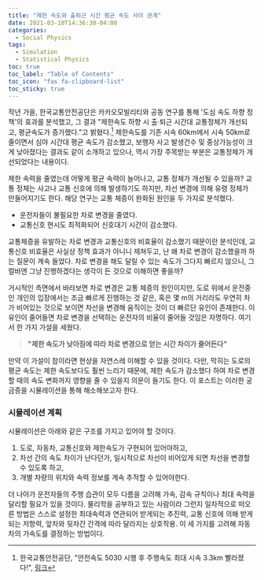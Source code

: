 ```yaml
---
title: "제한 속도와 출퇴근 시간 평균 속도 사이 관계"
date: 2021-03-10T14:36:30-04:00
categories:
  - Social Physics
tags:
  - Simulation
  - Statistical Physics
toc: true
toc_label: "Table of Contents"
toc_icon: "fas fa-clipboard-list"
toc_sticky: true
---
```


작년 가을, 한국교통안전공단은 카카오모빌리티와 공동 연구를 통해 '도심 속도 하향 정책'의 효과를 분석했고, 그 결과 "제한속도 하향 시 출·퇴근 시간대 교통정체가 개선되고, 평균속도가 증가했다."고 밝혔다.[^1] 제한속도를 기존 시속 60km에서 시속 50km로 줄이면서 심야 시간대 평균 속도가 감소했고, 보행자 사고 발생건수 및 중상가능성이 크게 낮아졌다는 결과도 같이 소개하고 있으나, 역시 가장 주목받는 부분은 교통정체가 개선되었다는 내용이다. 

[^1]: 한국교통안전공단, "안전속도 5030 시행 후 주행속도 최대 시속 3.3km 빨라졌다!", [링크](http://www.kotsa.or.kr/ind/prt/InqDetNANNewsData.do?bbsCd=203&bbsSn=16154)

제한 속력을 줄였는데 어떻게 평균 속력이 늘어나고, 교통 정체가 개선될 수 있을까? 교통 정체는 사고나 교통 신호에 의해 발생하기도 하지만, 차선 변경에 의해 유령 정체가 만들어지기도 한다. 해당 연구는 교통 체증이 완화된 원인을 두 가지로 분석했다.

* 운전자들이 불필요한 차로 변경을 줄였다.
* 교통신호 현시도 최적화되어 신호대기 시간이 감소했다.

교통체증을 유발하는 차로 변경과 교통신호의 비효율이 감소했기 때문이란 분석인데, 교통신호 비효율은 사실상 정책 효과가 아니니 제쳐두고, 난 왜 차로 변경이 감소했을까 하는 질문이 계속 들었다. 차로 변경을 해도 달릴 수 있는 속도가 그다지 빠르지 않으니, 그럴바엔 그냥 진행하겠다는 생각이 든 것으로 이해하면 좋을까?

거시적인 측면에서 바라보면 차로 변경은 교통 체증의 원인이지만, 도로 위에서 운전중인 개인의 입장에서는 조금 빠르게 진행하는 것 같은, 혹은 몇 m의 거리라도 우연히 차가 비어있는 것으로 보이면 차선을 변경해 움직이는 것이 더 빠르단 유인이 존재한다. 이 유인이 줄어들면 차로 변경을 선택하는 운전자의 비율이 줄어들 것임은 자명하다. 여기서 한 가지 가설을 세웠다.

> **"제한 속도가 낮아짐에 따라 차로 변경으로 얻는 시간 차이가 줄어든다"**

만약 이 가설이 참이라면 현상을 자연스레 이해할 수 있을 것이다. 다만, 막히는 도로의 평균 속도는 제한 속도보다도 훨씬 느리기 때문에, 제한 속도가 감소했다 하여 차로 변경할 때의 속도 변화까지 영향을 줄 수 있을지 의문이 들기도 한다. 이 포스트는 이러한 궁금증을 시뮬레이션을 통해 해소해보고자 한다.

### 시뮬레이션 계획

시뮬레이션은 아래와 같은 구조를 가지고 있어야 할 것이다.
1. 도로, 자동차, 교통신호와 제한속도가 구현되어 있어야하고,
2. 차선 간의 속도 차이가 난다던가, 일시적으로 차선이 비어있게 되면 차선을 변경할 수 있도록 하고,
3. 개별 차량의 위치와 속력 정보를 계속 추적할 수 있어야한다.

더 나아가 운전자들의 주행 습관이 모두 다름을 고려해 가속, 감속 규칙이나 최대 속력을 달리할 필요가 있을 것이다. 물리학을 공부하고 있는 사람이라 그런지 일차적으로 떠오른 방법은 스스로 설정한 최대속력과 연관되어 받게되는 추진력, 교통 신호에 의해 받게되는 저항력, 앞차와 뒷차간 간격에 따라 달라지는 상호작용. 이 세 가지를 고려해 자동차의 가속도를 결정하는 방법이다.











